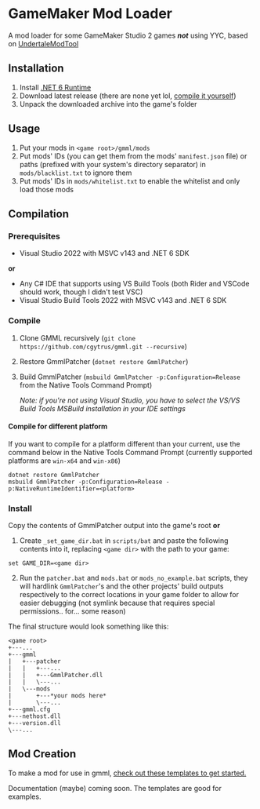 # GameMaker Mod Loader
A mod loader for some GameMaker Studio 2 games ***not*** using YYC,
based on [UndertaleModTool](https://github.com/krzys-h/UndertaleModTool)

## Installation
1. Install [.NET 6 Runtime](https://dotnet.microsoft.com/en-us/download/dotnet/thank-you/runtime-6.0.3-windows-x64-installer)
2. Download latest release (there are none yet lol, [compile it yourself](#Compilation))
3. Unpack the downloaded archive into the game's folder

## Usage
1. Put your mods in `<game root>/gmml/mods`
2. Put mods' IDs (you can get them from the mods' `manifest.json` file) or paths (prefixed with your system's directory separator)
   in `mods/blacklist.txt` to ignore them
3. Put mods' IDs in `mods/whitelist.txt` to enable the whitelist and only load those mods

## Compilation
### Prerequisites
- Visual Studio 2022 with MSVC v143 and .NET 6 SDK

**or**
- Any C# IDE that supports using VS Build Tools (both Rider and VSCode should work, though I didn't test VSC)
- Visual Studio Build Tools 2022 with MSVC v143 and .NET 6 SDK
### Compile
1. Clone GMML recursively (`git clone https://github.com/cgytrus/gmml.git --recursive`)
2. Restore GmmlPatcher (`dotnet restore GmmlPatcher`)
3. Build GmmlPatcher (`msbuild GmmlPatcher -p:Configuration=Release` from the Native Tools Command Prompt)

   *Note: if you're not using Visual Studio, you have to select the VS/VS Build Tools
MSBuild installation in your IDE settings*
#### Compile for different platform
If you want to compile for a platform different than your current, use the command below in the Native Tools Command Prompt
(currently supported platforms are `win-x64` and `win-x86`)

```
dotnet restore GmmlPatcher
msbuild GmmlPatcher -p:Configuration=Release -p:NativeRuntimeIdentifier=<platform>
```
### Install
Copy the contents of GmmlPatcher output into the game's root
**or**
1. Create `_set_game_dir.bat` in `scripts/bat` and paste the following contents into it,
replacing `<game dir>` with the path to your game:
```
set GAME_DIR=<game dir>
```

2. Run the `patcher.bat` and `mods.bat` or `mods_no_example.bat` scripts,
they will hardlink `GmmlPatcher`'s and the other projects' build outputs respectively
to the correct locations in your game folder to allow for easier debugging
(not symlink because that requires special permissions.. for... some reason)

The final structure would look something like this:
```
<game root>
+---...
+---gmml
|   +---patcher
|   |   +---...
|   |   +---GmmlPatcher.dll
|   |   \---...
|   \---mods
|       +---*your mods here*
|       \---...
+---gmml.cfg
+---nethost.dll
+---version.dll
\---...
```

## Mod Creation
To make a mod for use in gmml, [check out these templates to get started.](https://github.com/cgytrus/GMML.Templates)

Documentation (maybe) coming soon. The templates are good for examples.
